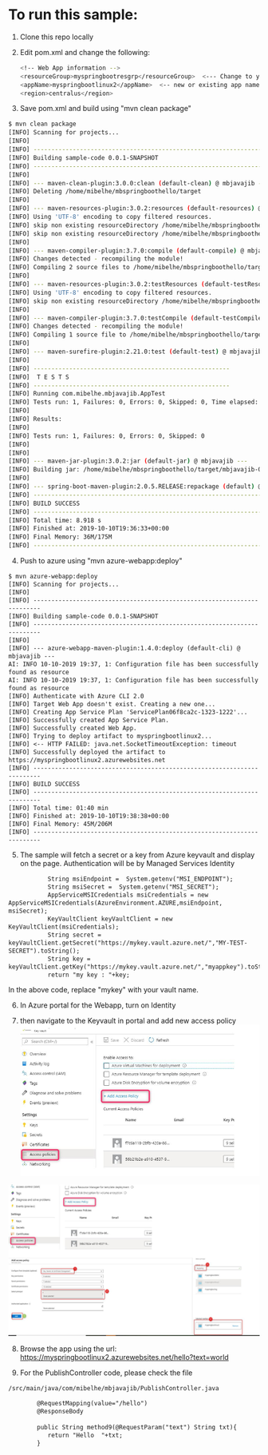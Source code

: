 # To run this sample:

 1. Clone this repo locally
 2. Edit pom.xml and change the following:

       ```bash
       <!-- Web App information -->
       <resourceGroup>myspringbootresgrp</resourceGroup>  <--- Change to your resource group
       <appName>myspringbootlinux2</appName>  <-- new or existing app name
       <region>centralus</region>
       ```
       

 3. Save pom.xml and build using "mvn clean package"
  ```bash
$ mvn clean package
[INFO] Scanning for projects...
[INFO]
[INFO] ------------------------------------------------------------------------
[INFO] Building sample-code 0.0.1-SNAPSHOT
[INFO] ------------------------------------------------------------------------
[INFO]
[INFO] --- maven-clean-plugin:3.0.0:clean (default-clean) @ mbjavajib ---
[INFO] Deleting /home/mibelhe/mbspringboothello/target
[INFO]
[INFO] --- maven-resources-plugin:3.0.2:resources (default-resources) @ mbjavajib ---
[INFO] Using 'UTF-8' encoding to copy filtered resources.
[INFO] skip non existing resourceDirectory /home/mibelhe/mbspringboothello/src/main/resources
[INFO] skip non existing resourceDirectory /home/mibelhe/mbspringboothello/src/main/resources
[INFO]
[INFO] --- maven-compiler-plugin:3.7.0:compile (default-compile) @ mbjavajib ---
[INFO] Changes detected - recompiling the module!
[INFO] Compiling 2 source files to /home/mibelhe/mbspringboothello/target/classes
[INFO]
[INFO] --- maven-resources-plugin:3.0.2:testResources (default-testResources) @ mbjavajib ---
[INFO] Using 'UTF-8' encoding to copy filtered resources.
[INFO] skip non existing resourceDirectory /home/mibelhe/mbspringboothello/src/test/resources
[INFO]
[INFO] --- maven-compiler-plugin:3.7.0:testCompile (default-testCompile) @ mbjavajib ---
[INFO] Changes detected - recompiling the module!
[INFO] Compiling 1 source file to /home/mibelhe/mbspringboothello/target/test-classes
[INFO]
[INFO] --- maven-surefire-plugin:2.21.0:test (default-test) @ mbjavajib ---
[INFO]
[INFO] -------------------------------------------------------
[INFO]  T E S T S
[INFO] -------------------------------------------------------
[INFO] Running com.mibelhe.mbjavajib.AppTest
[INFO] Tests run: 1, Failures: 0, Errors: 0, Skipped: 0, Time elapsed: 0.081 s - in com.mibelhe.mbjavajib.AppTest
[INFO]
[INFO] Results:
[INFO]
[INFO] Tests run: 1, Failures: 0, Errors: 0, Skipped: 0
[INFO]
[INFO]
[INFO] --- maven-jar-plugin:3.0.2:jar (default-jar) @ mbjavajib ---
[INFO] Building jar: /home/mibelhe/mbspringboothello/target/mbjavajib-0.0.1-SNAPSHOT.jar
[INFO]
[INFO] --- spring-boot-maven-plugin:2.0.5.RELEASE:repackage (default) @ mbjavajib ---
[INFO] ------------------------------------------------------------------------
[INFO] BUILD SUCCESS
[INFO] ------------------------------------------------------------------------
[INFO] Total time: 8.918 s
[INFO] Finished at: 2019-10-10T19:36:33+00:00
[INFO] Final Memory: 36M/175M
[INFO] ------------------------------------------------------------------------
```

 4. Push to azure using "mvn azure-webapp:deploy"
 ```
 $ mvn azure-webapp:deploy
[INFO] Scanning for projects...
[INFO]
[INFO] ------------------------------------------------------------------------
[INFO] Building sample-code 0.0.1-SNAPSHOT
[INFO] ------------------------------------------------------------------------
[INFO]
[INFO] --- azure-webapp-maven-plugin:1.4.0:deploy (default-cli) @ mbjavajib ---
AI: INFO 10-10-2019 19:37, 1: Configuration file has been successfully found as resource
AI: INFO 10-10-2019 19:37, 1: Configuration file has been successfully found as resource
[INFO] Authenticate with Azure CLI 2.0
[INFO] Target Web App doesn't exist. Creating a new one...
[INFO] Creating App Service Plan 'ServicePlan06f8ca2c-1323-1222'...
[INFO] Successfully created App Service Plan.
[INFO] Successfully created Web App.
[INFO] Trying to deploy artifact to myspringbootlinux2...
[INFO] <-- HTTP FAILED: java.net.SocketTimeoutException: timeout
[INFO] Successfully deployed the artifact to https://myspringbootlinux2.azurewebsites.net
[INFO] ------------------------------------------------------------------------
[INFO] BUILD SUCCESS
[INFO] ------------------------------------------------------------------------
[INFO] Total time: 01:40 min
[INFO] Finished at: 2019-10-10T19:38:38+00:00
[INFO] Final Memory: 45M/206M
[INFO] ------------------------------------------------------------------------
```

5. The sample will fetch a secret or a key from Azure keyvault and display on the page.
Authentication will be by Managed Services Identity 

```
           String msiEndpoint =  System.getenv("MSI_ENDPOINT");
           String msiSecret =  System.getenv("MSI_SECRET");
           AppServiceMSICredentials msiCredentials = new AppServiceMSICredentials(AzureEnvironment.AZURE,msiEndpoint, msiSecret);
           KeyVaultClient keyVaultClient = new KeyVaultClient(msiCredentials);
           String secret = keyVaultClient.getSecret("https://mykey.vault.azure.net/","MY-TEST-SECRET").toString();
           String key = keyVaultClient.getKey("https://mykey.vault.azure.net/","myappkey").toString();
           return "my key : "+key;
```

In the above code, replace "mykey" with your vault name.

6. In Azure portal for the Webapp, turn on Identity


7. then navigate to the Keyvault in portal and add new access policy
![Image description](https://github.com/milindvb/mbJavaSpringAzureManagedIdentity/blob/master/media/img1.JPG)

![Image description](https://github.com/milindvb/mbJavaSpringAzureManagedIdentity/blob/master/media/img2.JPG)



 8. Browse the app using the url:
 https://myspringbootlinux2.azurewebsites.net/hello?text=world
 

 9. For the PublishController code, please check the file 
 ```
/src/main/java/com/mibelhe/mbjavajib/PublishController.java
```
```
        @RequestMapping(value="/hello")
        @ResponseBody

        public String method9(@RequestParam("text") String txt){
           return "Hello  "+txt;
        }
```
